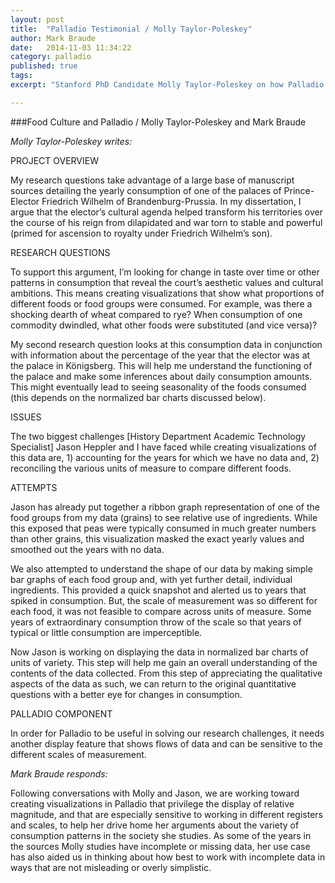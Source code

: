 ```yaml
---
layout: post
title:  "Palladio Testimonial / Molly Taylor-Poleskey"
author: Mark Braude
date:   2014-11-03 11:34:22
category: palladio
published: true
tags: 
excerpt: "Stanford PhD Candidate Molly Taylor-Poleskey on how Palladio can be developed to aid her research on food culture in Brandenburg Prussia; Mark Braude responds."

---
```


###Food Culture and Palladio / Molly Taylor-Poleskey and Mark Braude

*Molly Taylor-Poleskey writes:*

PROJECT OVERVIEW

My research questions take advantage of a large base of manuscript sources detailing the yearly consumption of one of the palaces of Prince-Elector Friedrich Wilhelm of Brandenburg-Prussia. In my dissertation, I argue that the elector’s cultural agenda helped transform his territories over the course of his reign from dilapidated and war torn to stable and powerful (primed for ascension to royalty under Friedrich Wilhelm’s son). 

RESEARCH QUESTIONS

To support this argument, I’m looking for change in taste over time or other patterns in consumption that reveal the court’s aesthetic values and cultural ambitions. This means creating visualizations that show what proportions of different foods or food groups were consumed. For example, was there a shocking dearth of wheat compared to rye? When consumption of one commodity dwindled, what other foods were substituted (and vice versa)?

My second research question looks at this consumption data in conjunction with information about the percentage of the year that the elector was at the palace in Königsberg. This will help me understand the functioning of the palace and make some inferences about daily consumption amounts. This might eventually lead to seeing seasonality of the foods consumed (this depends on the normalized bar charts discussed below). 

ISSUES

The two biggest challenges [History Department Academic Technology Specialist] Jason Heppler and I have faced while creating visualizations of this data are, 1) accounting for the years for which we have no data and, 2) reconciling the various units of measure to compare different foods. 

ATTEMPTS

Jason has already put together a ribbon graph representation of one of the food groups from my data (grains) to see relative use of ingredients. While this exposed that peas were typically consumed in much greater numbers than other grains, this visualization masked the exact yearly values and smoothed out the years with no data. 

We also attempted to understand the shape of our data by making simple bar graphs of each food group and, with yet further detail, individual ingredients. This provided a quick snapshot and alerted us to years that spiked in consumption. But, the scale of measurement was so different for each food, it was not feasible to compare across units of measure. Some years of extraordinary consumption throw of the scale so that years of typical or little consumption are imperceptible.

Now Jason is working on displaying the data in normalized bar charts of units of variety. This step will help me gain an overall understanding of the contents of the data collected. From this step of appreciating the qualitative aspects of the data as such, we can return to the original quantitative questions with a better eye for changes in consumption. 

PALLADIO COMPONENT

In order for Palladio to be useful in solving our research challenges, it needs another display feature that shows flows of data and can be sensitive to the different scales of measurement. 

*Mark Braude responds:*

Following conversations with Molly and Jason, we are working toward creating visualizations in Palladio that privilege the display of relative magnitude, and that are especially sensitive to working in different registers and scales, to help her drive home her arguments about the variety of consumption patterns in the society she studies. As some of the years in the sources Molly studies have incomplete or missing data, her use case has also aided us in thinking about how best to work with incomplete data in ways that are not misleading or overly simplistic.

